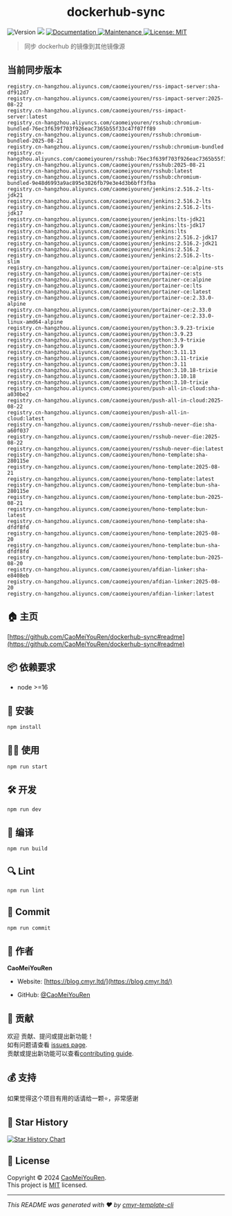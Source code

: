<h1 align="center">dockerhub-sync </h1>
<p>
  <img alt="Version" src="https://img.shields.io/badge/version-0.1.0-blue.svg?cacheSeconds=2592000" />
  <img src="https://img.shields.io/badge/node-%3E%3D16-blue.svg" />
  <a href="https://github.com/CaoMeiYouRen/dockerhub-sync#readme" target="_blank">
    <img alt="Documentation" src="https://img.shields.io/badge/documentation-yes-brightgreen.svg" />
  </a>
  <a href="https://github.com/CaoMeiYouRen/dockerhub-sync/graphs/commit-activity" target="_blank">
    <img alt="Maintenance" src="https://img.shields.io/badge/Maintained%3F-yes-green.svg" />
  </a>
  <a href="https://github.com/CaoMeiYouRen/dockerhub-sync/blob/master/LICENSE" target="_blank">
    <img alt="License: MIT" src="https://img.shields.io/github/license/CaoMeiYouRen/dockerhub-sync?color=yellow" />
  </a>
</p>


> 同步 dockerhub 的镜像到其他镜像源

## 当前同步版本

<!-- DOCKER_START -->
```
registry.cn-hangzhou.aliyuncs.com/caomeiyouren/rss-impact-server:sha-df912d7
registry.cn-hangzhou.aliyuncs.com/caomeiyouren/rss-impact-server:2025-08-22
registry.cn-hangzhou.aliyuncs.com/caomeiyouren/rss-impact-server:latest
registry.cn-hangzhou.aliyuncs.com/caomeiyouren/rsshub:chromium-bundled-76ec3f639f703f926eac7365b55f33c47f07ff89
registry.cn-hangzhou.aliyuncs.com/caomeiyouren/rsshub:chromium-bundled-2025-08-21
registry.cn-hangzhou.aliyuncs.com/caomeiyouren/rsshub:chromium-bundled
registry.cn-hangzhou.aliyuncs.com/caomeiyouren/rsshub:76ec3f639f703f926eac7365b55f33c47f07ff89
registry.cn-hangzhou.aliyuncs.com/caomeiyouren/rsshub:2025-08-21
registry.cn-hangzhou.aliyuncs.com/caomeiyouren/rsshub:latest
registry.cn-hangzhou.aliyuncs.com/caomeiyouren/rsshub:chromium-bundled-9e48d6993a9ac895e3826fb79e3e4d3b6bff3fba
registry.cn-hangzhou.aliyuncs.com/caomeiyouren/jenkins:2.516.2-lts-jdk21
registry.cn-hangzhou.aliyuncs.com/caomeiyouren/jenkins:2.516.2-lts
registry.cn-hangzhou.aliyuncs.com/caomeiyouren/jenkins:2.516.2-lts-jdk17
registry.cn-hangzhou.aliyuncs.com/caomeiyouren/jenkins:lts-jdk21
registry.cn-hangzhou.aliyuncs.com/caomeiyouren/jenkins:lts-jdk17
registry.cn-hangzhou.aliyuncs.com/caomeiyouren/jenkins:lts
registry.cn-hangzhou.aliyuncs.com/caomeiyouren/jenkins:2.516.2-jdk17
registry.cn-hangzhou.aliyuncs.com/caomeiyouren/jenkins:2.516.2-jdk21
registry.cn-hangzhou.aliyuncs.com/caomeiyouren/jenkins:2.516.2
registry.cn-hangzhou.aliyuncs.com/caomeiyouren/jenkins:2.516.2-lts-slim
registry.cn-hangzhou.aliyuncs.com/caomeiyouren/portainer-ce:alpine-sts
registry.cn-hangzhou.aliyuncs.com/caomeiyouren/portainer-ce:sts
registry.cn-hangzhou.aliyuncs.com/caomeiyouren/portainer-ce:alpine
registry.cn-hangzhou.aliyuncs.com/caomeiyouren/portainer-ce:lts
registry.cn-hangzhou.aliyuncs.com/caomeiyouren/portainer-ce:latest
registry.cn-hangzhou.aliyuncs.com/caomeiyouren/portainer-ce:2.33.0-alpine
registry.cn-hangzhou.aliyuncs.com/caomeiyouren/portainer-ce:2.33.0
registry.cn-hangzhou.aliyuncs.com/caomeiyouren/portainer-ce:2.33.0-linux-amd64-alpine
registry.cn-hangzhou.aliyuncs.com/caomeiyouren/python:3.9.23-trixie
registry.cn-hangzhou.aliyuncs.com/caomeiyouren/python:3.9.23
registry.cn-hangzhou.aliyuncs.com/caomeiyouren/python:3.9-trixie
registry.cn-hangzhou.aliyuncs.com/caomeiyouren/python:3.9
registry.cn-hangzhou.aliyuncs.com/caomeiyouren/python:3.11.13
registry.cn-hangzhou.aliyuncs.com/caomeiyouren/python:3.11-trixie
registry.cn-hangzhou.aliyuncs.com/caomeiyouren/python:3.11
registry.cn-hangzhou.aliyuncs.com/caomeiyouren/python:3.10.18-trixie
registry.cn-hangzhou.aliyuncs.com/caomeiyouren/python:3.10.18
registry.cn-hangzhou.aliyuncs.com/caomeiyouren/python:3.10-trixie
registry.cn-hangzhou.aliyuncs.com/caomeiyouren/push-all-in-cloud:sha-a030be2
registry.cn-hangzhou.aliyuncs.com/caomeiyouren/push-all-in-cloud:2025-08-22
registry.cn-hangzhou.aliyuncs.com/caomeiyouren/push-all-in-cloud:latest
registry.cn-hangzhou.aliyuncs.com/caomeiyouren/rsshub-never-die:sha-a60f037
registry.cn-hangzhou.aliyuncs.com/caomeiyouren/rsshub-never-die:2025-08-22
registry.cn-hangzhou.aliyuncs.com/caomeiyouren/rsshub-never-die:latest
registry.cn-hangzhou.aliyuncs.com/caomeiyouren/hono-template:sha-280115e
registry.cn-hangzhou.aliyuncs.com/caomeiyouren/hono-template:2025-08-21
registry.cn-hangzhou.aliyuncs.com/caomeiyouren/hono-template:latest
registry.cn-hangzhou.aliyuncs.com/caomeiyouren/hono-template:bun-sha-280115e
registry.cn-hangzhou.aliyuncs.com/caomeiyouren/hono-template:bun-2025-08-21
registry.cn-hangzhou.aliyuncs.com/caomeiyouren/hono-template:bun-latest
registry.cn-hangzhou.aliyuncs.com/caomeiyouren/hono-template:sha-dfdf8fd
registry.cn-hangzhou.aliyuncs.com/caomeiyouren/hono-template:2025-08-20
registry.cn-hangzhou.aliyuncs.com/caomeiyouren/hono-template:bun-sha-dfdf8fd
registry.cn-hangzhou.aliyuncs.com/caomeiyouren/hono-template:bun-2025-08-20
registry.cn-hangzhou.aliyuncs.com/caomeiyouren/afdian-linker:sha-e8408eb
registry.cn-hangzhou.aliyuncs.com/caomeiyouren/afdian-linker:2025-08-20
registry.cn-hangzhou.aliyuncs.com/caomeiyouren/afdian-linker:latest
```
<!-- DOCKER_END -->

## 🏠 主页

[https://github.com/CaoMeiYouRen/dockerhub-sync#readme](https://github.com/CaoMeiYouRen/dockerhub-sync#readme)


## 📦 依赖要求


- node >=16

## 🚀 安装

```sh
npm install
```

## 👨‍💻 使用

```sh
npm run start
```

## 🛠️ 开发

```sh
npm run dev
```

## 🔧 编译

```sh
npm run build
```

## 🔍 Lint

```sh
npm run lint
```

## 💾 Commit

```sh
npm run commit
```


## 👤 作者


**CaoMeiYouRen**

* Website: [https://blog.cmyr.ltd/](https://blog.cmyr.ltd/)

* GitHub: [@CaoMeiYouRen](https://github.com/CaoMeiYouRen)


## 🤝 贡献

欢迎 贡献、提问或提出新功能！<br />如有问题请查看 [issues page](https://github.com/CaoMeiYouRen/dockerhub-sync/issues). <br/>贡献或提出新功能可以查看[contributing guide](https://github.com/CaoMeiYouRen/dockerhub-sync/blob/master/CONTRIBUTING.md).

## 💰 支持

如果觉得这个项目有用的话请给一颗⭐️，非常感谢

## 🌟 Star History

[![Star History Chart](https://api.star-history.com/svg?repos=CaoMeiYouRen/dockerhub-sync&type=Date)](https://star-history.com/#CaoMeiYouRen/dockerhub-sync&Date)

## 📝 License

Copyright © 2024 [CaoMeiYouRen](https://github.com/CaoMeiYouRen).<br />
This project is [MIT](https://github.com/CaoMeiYouRen/dockerhub-sync/blob/master/LICENSE) licensed.

***
_This README was generated with ❤️ by [cmyr-template-cli](https://github.com/CaoMeiYouRen/cmyr-template-cli)_
